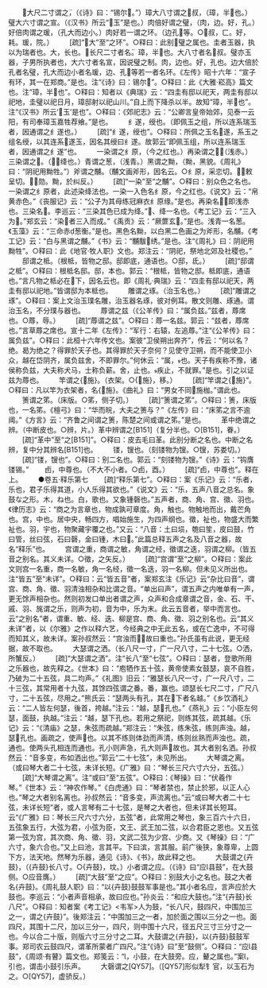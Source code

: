 <!-- { "loadSidebar": true } -->
　　大尺二寸谓之，（《诗》曰：“锡尔。”）璋大八寸谓之叔，（璋，半也。）璧大六寸谓之宣。（《汉书》所云“玉”是也。）肉倍好谓之璧，（肉，边。好，孔。）好倍肉谓之瑗，（孔大而边小。）肉好若一谓之环。（边孔等。○叔，ㄈ。好，耗。瑗，院。）
　　[疏]“大”至“之环”。○释曰：此别璧之属也。圭者玉器，执以为瑞者也。大，长也。长尺二寸者名。璋，半也。大八寸者名叔。璧亦玉器，子男所执者也，大六寸者名宣，因说璧之制。肉，边也。好，孔也。边大倍於孔者名璧，孔大而边小者名瑗，边、孔等若一者名环。《左传》昭十六年：“宣子有环，其一在郑商。”是也。注“《诗》曰：锡尔”。○释曰：此《大雅·崧高》篇文也。注“璋，半也”。○释曰：知者以《典瑞》云：“四圭有邸以祀天，两圭有邸以祀地，圭璧以祀日月，璋邸射以祀山川。”自上而下降杀以半。故知“璋，半也”。注“《汉书》所云‘玉’是也”。○释曰：《郊祀志》云：“公卿言皇帝始郊，见泰一云阳，有司奉璋玉嘉牲荐飨。”是也。
　　纟遂，绶也。（即佩玉之组，所以连系瑞玉者，因通谓之纟遂也。）
　　[疏]“纟遂，绶也”。○释曰：所佩之玉名遂，系玉之组名绶，以其连系遂玉，因名其绶曰纟遂。故郭云“即佩玉组，所以连系瑞玉者，因通谓之纟遂”也。
　　一染谓之纟原，（今之红也。）再染谓之，（浅赤。）三染谓之。（，绛也。）青谓之葱，（浅青。）黑谓之黝，（黝，黑貌。《周礼》曰：“阴祀用黝牲。”）斧谓之黼。（黼文画斧形，因名云。○纟原，采恋切。，敕呈切。，勋。黝，於纠反。）
　　[疏]“一染”至“之黼”。○释曰：别众色之名也。一染谓之纟原者，此述染绛法也。一染一入色名纟原，今之红也。《说文》云：“帛黄赤色。”《丧服记》云：“公子为其母练冠麻衣纟原缘。”是也。再染名，即浅赤也。三染名。李巡云：“三染其色已成为绛。”、绛一名也。《考工记》云：“三入为。”郑玄云：“染者三入而成。”《禹贡》云：“厥篚玄。”是也。浅青一名葱。《玉藻》云：“三命赤葱衡。”是也。黑色名黝，以白黑二色画之为斧形，名黼。《考工记》云：“白与黑谓之黼。”《书》云：“黼黻绣。”是也。注“《周礼》曰：阴祀用黝牲”。○释曰：此《地官·牧人职》文也。郑注云：“阴祀，祭地北郊及社稷也。”
　　邸谓之柢。（根柢，皆物之邸。邸即底，通语也。○邸，氐。）
　　[疏]“邸谓之柢”。○释曰：根柢名邸。邸，本也。郭云：“根柢，皆物之邸。柢即底，通语也。”言凡物之柢必在下，因名云也。即《周礼·典瑞》云：“四圭有邸以祀天，两圭有邸以祀地。”皆谓邸为本柢也。
　　雕谓之琢。（治玉名也。）
　　[疏]“雕谓之琢”。○释曰：案上文治玉璞名雕，治玉器名琢，彼对例耳。散文则雕、琢通。谓治玉名，不分璞与器也。
　　蓐谓之兹（《公羊传》曰：“属负兹。”兹者，蓐席也。○蓐，辱。）
　　[疏]“蓐谓之兹”。○释曰：蓐一名兹。郭云：“兹者，蓐席也。”言草蓐之席也。宣十二年《左传》：“军行：右辕，左追蓐。”注“《公羊传》曰：属负兹”。○释曰：此桓十六年传文也。案彼“卫侯朔出奔齐”，传云：“何以名？绝。曷为绝之？得罪於天子也。其得罪於天子奈何？见使守卫朔，而不能使卫小众，越在岱阴齐，属负兹舍，不即罪尔。”何休云：“属，也。天子有疾称不豫，诸侯称负兹，大夫称犬马，士称负薪。舍，止也。疾止，不就罪。”是也。引之以证兹为蓐也。
　　竿谓之{施}。（衣架。○{施}，移。）
　　[疏]“竿谓之{施}”。○释曰：凡以竿为衣架者，名{施}。《曲礼》曰：“男女不同施枷。”谓此也。
　　箦谓之笫。（床版。○笫，侧子切。）
　　[疏]“箦谓之笫”。○释曰：箦，床版也，一名笫。《檀弓》曰：“华而皖，大夫之箦与？”《左传》曰：“床笫之言不逾阈。”《方言》云：“齐鲁之间谓之箦，陈楚之间或谓之笫。”是也。
　　革中绝谓之辨。（中断皮也。○辨，片。）革中辨谓之[B151]（复分半也。○[B151]，眷。）
　　[疏]“革中”至“之[B151]”。○释曰：皮去毛曰革。此别分断之名也。中断之名辨，复中分其辨名[B151]也。
　　镂，锼也。（刻镂物为锼。○锼，苏娄切。）
　　[疏]“镂，锼也”。○释曰：别二名也。郭云：“刻镂物为锼。”《诗》云：“钩膺镂锡。”
　　卣，中尊也。（不大不小者。○卣，酉。）
　　[疏]“卣，中尊也”。释在上。
　　●卷五·释乐第七
　　[疏]“释乐第七”。○释曰：案《乐记》云：“乐者，乐也，君子乐得其道，小人乐得其欲也。”《说文》云：“乐，五声八音之总名。象鼓な之形。木，ね也。白，歌也。又象锺磬也。”五声者，商、角、宫、徵、羽也。《律历志》云：“商之为言章也，物成孰可章度。角，触也。物触地而出，戴芒角也。宫，中也。居中央，畅四方，唱始施生，为四声纲也。徵，祉也，物盛大而繁祉也。羽，宇也，物聚藏宇覆之也。”又云：“八音：土曰埙，匏曰笙，皮曰鼓，竹曰管，丝曰弦，石曰磬，金曰锺，木曰。”此篇总释五声之名及八音之器，故名“释乐”也。
　　宫谓之重，商谓之敏，角谓之经，徵谓之迭，羽谓之柳。（皆五音之别名。其义未详。○徵，之矢反。）
　　[疏]“宫谓”至“之柳”。○释曰：案此文则宫一名重，商一名敏，角一名经，徵一名迭，羽一名柳。但未见义所出也。注“皆五”至“未详”。○释曰：云“皆五音”者，案郑玄注《乐记》云“杂比曰音”，谓宫、商、角、徵、羽清浊相杂和比谓之音。“单出曰声”，谓五声之内唯单有一声，更无馀声相杂也。然则初发口单出者谓之声，众声和合成章谓之音，金、石、干、戚、羽、旄谓之乐，则声为初，音为中，乐为末。此云五音者，举中而言也。云“之别名”者，谓重、敏、经、迭、柳是宫、商、角、徵、羽之别名也。云“其义未详”者，以《尔雅》之作以释六艺，今经典之中无此五名，或在亡逸中，不可得而知其义，故未详。案孙叔然云：“宫浊而，故曰重也。”孙氏虽有此说，更无经据，故不取也。
　　大瑟谓之洒。（长八尺一寸，广一尺八寸，二十七弦。○洒，所蟹反。）
　　[疏]“大瑟谓之洒”。注“长八”至“七弦”。○释曰：瑟者，登歌所用之乐器也，故先释之。《世本》曰：“庖牺作五十弦，黄帝使素女鼓瑟，哀不自胜，乃破为二十五弦，具二均声。”《礼图》旧云：“雅瑟长八尺一寸，广一尺八寸，二十三弦，其常用者十九弦，其馀四弦谓之番。番，赢也。颂瑟长七尺二寸，广尺八寸，二十五弦，尽用之。”熊氏云：“瑟两头有孔，其在下者名越。”《乡饮酒礼》云：“二人皆左何瑟，後首，挎越。”注云：“越，瑟孔也。”《燕礼》云：“小臣左何瑟，面鼓，执越。”注云：“越，瑟下孔也。若用之祭祀，则练其弦，疏其越。《乐记》云：“《清庙》之瑟，朱弦而疏越。”郑注云：“朱弦，练朱弦，练则声浊。越，瑟孔也。画疏之，使声也。以其不练则体劲而声清，练则丝熟而声浊也。疏，通也。使两头孔相连而通也。孔小则声急，孔大则声故也。其大者别名洒。孙叔然云：“音多变，布如洒出也。”郭云“二十七弦”，未见所出。
　　大琴谓之离。（或曰琴大者二十七弦，未详长短。《广雅》曰：“琴长三尺六寸六分，五弦。）
　　[疏]“大琴谓之离”。注“或曰”至“五弦”。○释曰：《琴操》曰：“伏羲作琴。”《世本》云：“神农作琴。”《白虎通》曰：“琴者禁也，禁止於邪，以正人心也。”琴之大者别名离也。孙叔然云：“音多变，声流离也。”云“或曰琴大者二十七弦，未详长短”者，或人言琴有二十七弦，是琴之大者也，但未详其长短耳。云“《广雅》曰：琴长三尺六寸六分，五弦”者，此常用之琴也，象三百六十六日，五弦象五行，大弦为君，小弦为臣，文王、武王加二弦，以合君臣之恩也。又五弦第一弦为宫，其次商、角、徵、羽，文武二弦为少宫、少商。又《琴操》曰：“广六寸，象六合也。”又上曰池，言其平。下曰滨，言其服。前广後狭，象尊卑，上圆下方，法天地。然琴为乐器，通见《诗》、《书》，故此释之也。
　　大鼓谓之{卉鼓}，（{卉鼓}长八寸。○{卉鼓}，坟。）小者谓之应。（《诗》曰“应县鼓”，在大鼓侧。○应音膺。）
　　[疏]“大鼓”至“之应”。○释曰：别鼓大小之名也。鼓之大者名{卉鼓}。《周礼鼓人职》曰：“以{卉鼓}鼓鼓军事是也。”其小者名应，言声应於大鼓也。李巡云：“小者声音相承，故曰应也。”孙炎云：“和应大鼓也。”注“{卉鼓}长八尺”。○释曰：知者案《考工记》<韦军>人为鼓，“长八尺，鼓四尺，中围加三之一，谓之{卉鼓}”。後郑注云：“中围加三之一者，加於面之围以三分之一也。面四尺，其围十二尺，加以三分一，四尺，则中围十六尺，径五尺三寸三分寸之一也。今以合二十版，则版六寸三分寸之二耳。大鼓谓之{卉鼓}，以{卉鼓}鼓鼓军事。郑司农云鼓四尺，谓革所蒙者广四尺。”注“《诗》曰”至“鼓侧”。○释曰：“应县鼓”，《周颂·有瞽》篇文也。郑笺云：“，小鼓，在大鼓旁。应，鼙之属也。”案，引也，谓击小鼓引乐声。
　　大磬谓之[QY57]。（[QY57]形似犁钅官，以玉石为之。○[QY57]，虚骄反。）
